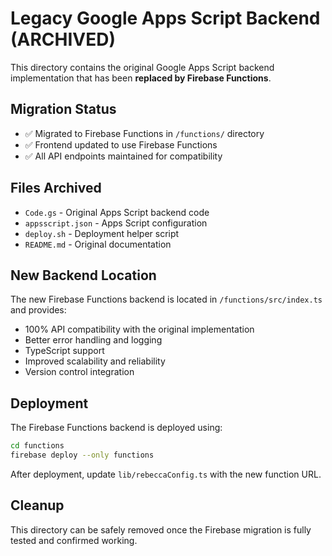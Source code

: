 # Legacy Google Apps Script Backend (ARCHIVED)

This directory contains the original Google Apps Script backend implementation that has been **replaced by Firebase Functions**.

## Migration Status
- ✅ Migrated to Firebase Functions in `/functions/` directory
- ✅ Frontend updated to use Firebase Functions
- ✅ All API endpoints maintained for compatibility

## Files Archived
- `Code.gs` - Original Apps Script backend code
- `appsscript.json` - Apps Script configuration
- `deploy.sh` - Deployment helper script
- `README.md` - Original documentation

## New Backend Location
The new Firebase Functions backend is located in `/functions/src/index.ts` and provides:
- 100% API compatibility with the original implementation
- Better error handling and logging
- TypeScript support
- Improved scalability and reliability
- Version control integration

## Deployment
The Firebase Functions backend is deployed using:
```bash
cd functions
firebase deploy --only functions
```

After deployment, update `lib/rebeccaConfig.ts` with the new function URL.

## Cleanup
This directory can be safely removed once the Firebase migration is fully tested and confirmed working.